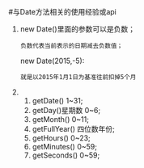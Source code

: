 #与Date方法相关的使用经验或api
1. new Date()里面的参数可以是负数；
       
       负数代表当前表示的日期减去负数值； 
   new Date(2015,-5):
     
       就是以2015年1月1日为基准往前扣掉5个月
2. 1.  getDate()  1~31;
   2.  getDay()星期数 0~6;
   3.  getMonth()   0~11;
   4.  getFullYear() 四位数年份;
   5.  getHours()     0~23;
   6.  getMinutes()   0~59;
   7.  getSeconds()   0~59;
